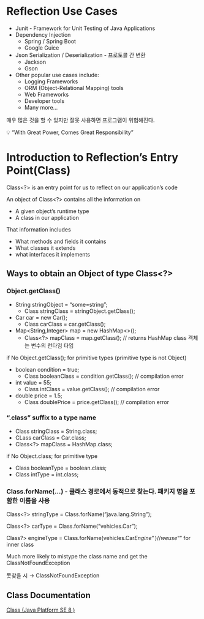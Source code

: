 # Reflection Use Cases

- Junit - Framework for Unit Testing of Java Applications
- Dependency Injection
    - Spring / Spring Boot
    - Google Guice
- Json Serialization / Deserialization - 프로토콜 간 변환
    - Jackson
    - Gson
- Other popular use cases include:
    - Logging Frameworks
    - ORM (Object-Relational Mapping) tools
    - Web Frameworks
    - Developer tools
    - Many more…

매우 많은 것을 할 수 있지만 잘못 사용하면 프로그램이 위험해진다.

<aside>
💡 “With Great Power, Comes Great Responsibility”

</aside>

# Introduction to Reflection’s Entry Point(Class)

Class<?> is an entry point for us to reflect on our application’s code

An object of Class<?> contains all the information on

- A given object’s runtime type
- A class in our application

That information includes

- What methods and fields it contains
- What classes it extends
- what interfaces it implements

## Ways to obtain an Object of type Class<?>

### Object.getClass()

- String stringObject = “some=string”;
    - Class<String> stringClass = stringObject.getClass();
- Car car = new Car();
    - Class<Car> carClass = car.getClass();
- Map<String,Integer> map = new HashMap<>();
    - Class<?> mapClass = map.getClass(); // returns HashMap class 객체는 변수의 런타임 타입

if No Object.getClass(); for primitive types (primitive type is not Object)

- boolean condition = true;
    - Class booleanClass = condition.getClass(); // compilation error
- int value = 55;
    - Class intClass = value.getClass(); // compilation error
- double price = 1.5;
    - Class doublePrice = price.getClass(); // compilation error

### “.class” suffix to a type name

- Class<String> stringClass = String.class;
- CLass<Car> carClass = Car.class;
- Class<?> mapClass = HashMap.class;

if No Object.class; for primitive type

- Class booleanType = boolean.class;
- Class intType = int.class;

### Class.forName(…) - 클래스 경로에서 동적으로 찾는다. 패키지 명을 포함한 이름을 사용

Class<?> stringType = Class.forName(”java.lang.String”);

Class<?> carType = Class.forName(”vehicles.Car”);

Class?> engineType = Class.forName(vehicles.Car$Engine”) // we use “$” for inner class

Much more likely to mistype the class name and get the ClassNotFoundException

못찾을 시 → ClassNotFoundException

## Class Documentation

[Class (Java Platform SE 8 )](https://docs.oracle.com/javase/8/docs/api/java/lang/Class.html)
